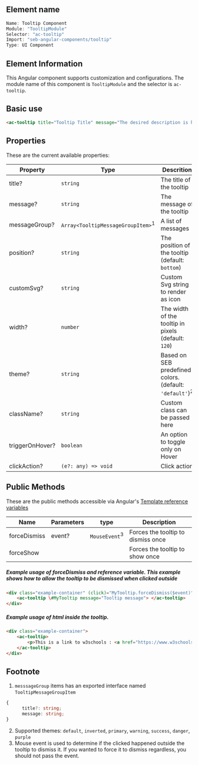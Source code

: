 ## Element name

```javascript
Name: Tooltip Component
Module: "TooltipModule"
Selector: "ac-tooltip"
Import: "seb-angular-components/tooltip"
Type: UI Component
```

## Element Information

This Angular component supports customization and configurations. The module name of this component is `TooltipModule` and the selector is `ac-tooltip`.

## Basic use

```html
<ac-tooltip title="Tooltip Title" message="The desired description is here" position="top"> </ac-tooltip>
```

## Properties

These are the current available properties:

| Property        | Type                                         | Descrition                                                         |
| --------------- | -------------------------------------------- | ------------------------------------------------------------------ |
| title?          | `string`                                     | The title of the tooltip                                           |
| message?        | `string`                                     | The message of the tooltip                                         |
| messageGroup?   | `Array<TooltipMessageGroupItem>`<sup>1</sup> | A list of messages                                                 |
| position?       | `string`                                     | The position of the tooltip (default: `bottom`)                    |
| customSvg?      | `string`                                     | Custom Svg string to render as icon                                |
| width?          | `number`                                     | The width of the tooltip in pixels (default: `120`)                |
| theme?          | `string`                                     | Based on SEB predefined colors. (default: `'default'`)<sup>2</sup> |
| className?      | `string`                                     | Custom class can be passed here                                    |
| triggerOnHover? | `boolean`                                    | An option to toggle only on Hover                                  |
| clickAction?    | `(e?: any) => void`                          | Click action                                                       |

## Public Methods

These are the public methods accessible via Angular's [Template reference variables](https://angular.io/guide/template-syntax#ref-vars)

| Name         | Parameters | type                     | Description                        |
| ------------ | ---------- | ------------------------ | ---------------------------------- |
| forceDismiss | event?     | `MouseEvent`<sup>3</sup> | Forces the tooltip to dismiss once |
| forceShow    |            |                          | Forces the tooltip to show once    |

##### Example usage of forceDismiss and reference variable. This example shows how to allow the tooltip to be dismissed when clicked outside

```html
<div class="example-container" (click)="MyTooltip.forceDismiss($event)">
    <ac-tooltip \#MyTooltip message="Tooltip message"> </ac-tooltip>
</div>
```

##### Example usage of html inside the tooltip.

```html
<div class="example-container">
    <ac-tooltip>
        <p>This is a link to w3schools : <a href="https://www.w3schools.com"> link </a></p>
    </ac-tooltip>
</div>
```

## Footnote

1. `messsageGroup` items has an exported interface named `TooltipMessageGroupItem`

```typescript
{
      title?: string;
      message: string;
}
```

2. Supported themes: `default`, `inverted`, `primary`, `warning`, `success`, `danger`, `purple`
3. Mouse event is used to determine if the clicked happened outside the tooltip to dismiss it. If you wanted to force it to dismiss regardless, you should not pass the event.
